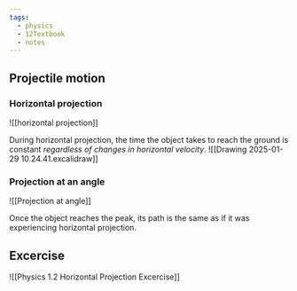 ```yaml
---
tags:
  - physics
  - 12Textbook
  - notes
---
```

## Projectile motion
### Horizontal projection

![[horizontal projection]]


During horizontal projection, the time the object takes to reach the ground is constant *regardless of changes in horizontal velocity*. 
![[Drawing 2025-01-29 10.24.41.excalidraw]]

### Projection at an angle

![[Projection at angle]]

Once the object reaches the peak, its path is the same as if it was experiencing horizontal projection.



## Excercise
![[Physics 1.2 Horizontal Projection Excercise]]